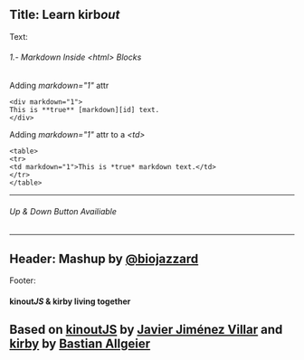 Title: Learn kirb*out*
----
Text:
###### 1.- Markdown Inside *&lt;html&gt;* Blocks 
Adding *markdown="1"* attr
```
<div markdown="1">
This is **true** [markdown][id] text.
</div>
```
Adding *markdown="1"* attr to a *&lt;td&gt;*
```
<table>
<tr>
<td markdown="1">This is *true* markdown text.</td>
</tr>
</table>
```
* * *
###### *Up* & *Down* Button Availiable
----
Header:
Mashup by [@biojazzard](https://github.com/biojazzard)
----
Footer:
#### kinout*JS* & kirby living together
Based on [kinoutJS](https://github.com/soyjavi/Kinout) by [Javier Jiménez Villar](https://github.com/soyjavi) and [kirby](https://github.com/bastianallgeier/kirbycms) by [Bastian Allgeier](https://github.com/bastianallgeier)
----
